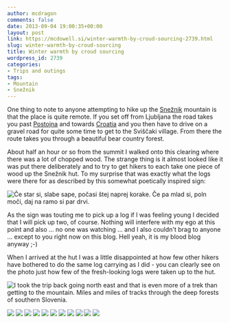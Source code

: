 ```yaml
---
author: mcdragon
comments: false
date: 2013-09-04 19:00:35+00:00
layout: post
link: https://mcdowell.si/winter-warmth-by-croud-sourcing-2739.html
slug: winter-warmth-by-croud-sourcing
title: Winter warmth by croud sourcing
wordpress_id: 2739
categories:
- Trips and outings
tags:
- Mountain
- Snežnik
---
```


One thing to note to anyone attempting to hike up the [Snežnik](http://en.wikipedia.org/wiki/Sne%C5%BEnik_%28mountain%29) mountain is that the place is quite remote. If you set off from Ljubljana the road takes you past [Postojna](http://en.wikipedia.org/wiki/Postojna) and towards [Croatia](http://en.wikipedia.org/wiki/Croatia) and you then have to drive on a gravel road for quite some time to get to the Sviščaki village. From there the route takes you through a beautiful bear country forest.

About half an hour or so from the summit I walked onto this clearing where there was a lot of chopped wood. The strange thing is it almost looked like it was put there deliberately and to try to get hikers to each take one piece of wood up the Snežnik hut. To my surprise that was exactly what the logs were there for as described by this somewhat poetically inspired sign:

![](https://img.mcdowell.si/2013/10/2013-09-03-15.28.08.resized-1.jpg "Če star si, slabe sape, počasi štej naprej korake. Če pa mlad si, poln moči, daj na ramo si par drvi.") 


As the sign was touting me to pick up a log if I was feeling young I decided that I will pick up two, of course. Nothing will interfere with my ego at this point and also ... no one was watching ... and I also couldn't brag to anyone ... except to you right now on this blog. Hell yeah, it is my blood blog anyway ;-)


When I arrived at the hut I was a little disappointed at how few other hikers have bothered to do the same log carrying as I did - you can clearly see on the photo just how few of the fresh-looking logs were taken up to the hut.

![I took the trip back going north east and that is even more of a trek than getting to the mountain. Miles and miles of tracks through the deep forests of southern Slovenia.](https://img.mcdowell.si/2013/10/2013-09-03-15.56.49.resized-1.jpg "I took the trip back going north east and that is even more of a trek than getting to the mountain. Miles and miles of tracks through the deep forests of southern Slovenia.")

![](https://img.mcdowell.si/2013/10/2013-09-03-15.23.02.resized-1.jpg)
![](https://img.mcdowell.si/2013/10/2013-09-03-15.28.08.resized-1.jpg)
![](https://img.mcdowell.si/2013/10/2013-09-03-17.30.16.resized-1.jpg)
![](https://img.mcdowell.si/2013/10/2013-09-03-17.18.43.resized-1.jpg)
![](https://img.mcdowell.si/2013/10/2013-09-03-16.08.43.resized-1.jpg)
![](https://img.mcdowell.si/2013/10/2013-09-03-16.07.27.resized-1.jpg)
![](https://img.mcdowell.si/2013/10/2013-09-03-16.03.44.resized-1.jpg)
![](https://img.mcdowell.si/2013/10/2013-09-03-15.59.02.resized-1.jpg)
![](https://img.mcdowell.si/2013/10/2013-09-03-15.39.47.resized-1.jpg)
![](https://img.mcdowell.si/2013/10/2013-09-03-15.29.13.resized-1.jpg)
![](https://img.mcdowell.si/2013/10/2013-09-03-15.28.08.resized-1.jpg)


